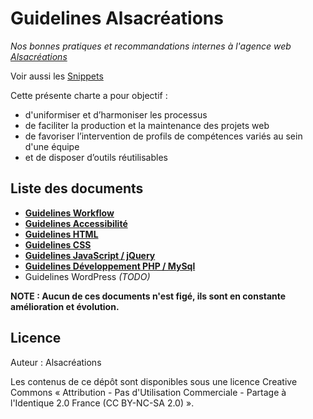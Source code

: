 # Guidelines Alsacréations

_Nos bonnes pratiques et recommandations internes à l'agence web [Alsacréations](http://www.alsacreations.fr)_

Voir aussi les [Snippets](https://github.com/alsacreations/snippets)

Cette présente charte a pour objectif :

* d'uniformiser et d’harmoniser les processus
* de faciliter la production et la maintenance des projets web
* de favoriser l’intervention de profils de compétences variés au sein d'une équipe
* et de disposer d’outils réutilisables

## Liste des documents

* [**Guidelines Workflow**](Guidelines-Workflow.md)
* [**Guidelines Accessibilité**](Guidelines-Accessibilite.md)
* [**Guidelines HTML**](Guidelines-HTML.md)
* [**Guidelines CSS**](Guidelines-CSS.md)
* [**Guidelines JavaScript / jQuery**](Guidelines-JavaScript.md)
* [**Guidelines Développement PHP / MySql**](Guidelines-Developpement-PHP.md)
* Guidelines WordPress _(TODO)_

**NOTE : Aucun de ces documents n'est figé, ils sont en constante amélioration et évolution.**

## Licence

Auteur : Alsacréations

Les contenus de ce dépôt sont disponibles sous une licence Creative Commons « Attribution - Pas d'Utilisation Commerciale - Partage à l'Identique 2.0 France (CC BY-NC-SA 2.0) ».
